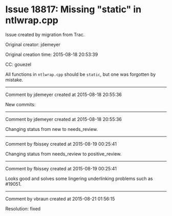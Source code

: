 # Issue 18817: Missing "static" in ntlwrap.cpp

Issue created by migration from Trac.

Original creator: jdemeyer

Original creation time: 2015-08-18 20:53:39

CC:  gouezel

All functions in `ntlwrap.cpp` should be `static`, but one was forgotten by mistake.


---

Comment by jdemeyer created at 2015-08-18 20:55:36

New commits:


---

Comment by jdemeyer created at 2015-08-18 20:55:36

Changing status from new to needs_review.


---

Comment by fbissey created at 2015-08-19 00:25:41

Changing status from needs_review to positive_review.


---

Comment by fbissey created at 2015-08-19 00:25:41

Looks good and solves some lingering underlinking problems such as #19051.


---

Comment by vbraun created at 2015-08-21 01:56:15

Resolution: fixed
